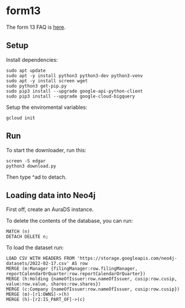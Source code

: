 # form13
The form 13 FAQ is [here](https://www.sec.gov/divisions/investment/13ffaq.htm).

## Setup
Install dependencies:

    sudo apt update
    sudo apt -y install python3 python3-dev python3-venv 
    sudo apt -y install screen wget
    sudo python3 get-pip.py
    sudo pip3 install --upgrade google-api-python-client
    sudo pip3 install --upgrade google-cloud-bigquery

Setup the enviromental variables:

    gcloud init

## Run
To start the downloader, run this:

    screen -S edgar
    python3 download.py

Then type ^ad to detach.

## Loading data into Neo4j
First off, create an AuraDS instance.

To delete the contents of the database, you can run:

    MATCH (n)
    DETACH DELETE n;

To load the dataset run:

    LOAD CSV WITH HEADERS FROM 'https://storage.googleapis.com/neo4j-datasets/2022-02-17.csv' AS row
    MERGE (m:Manager {filingManager:row.filingManager, reportCalendarOrQuarter:row.reportCalendarOrQuarter})
    MERGE (h:Holding {nameOfIssuer:row.nameOfIssuer, cusip:row.cusip, value:row.value, shares:row.shares})
    MERGE (c:Company {nameOfIssuer:row.nameOfIssuer, cusip:row.cusip})
    MERGE (m)-[r1:OWNS]->(h)
    MERGE (h)-[r2:IS_PART_OF]->(c)
